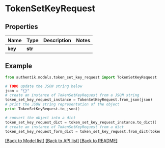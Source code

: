 # TokenSetKeyRequest


## Properties
Name | Type | Description | Notes
------------ | ------------- | ------------- | -------------
**key** | **str** |  | 

## Example

```python
from authentik.models.token_set_key_request import TokenSetKeyRequest

# TODO update the JSON string below
json = "{}"
# create an instance of TokenSetKeyRequest from a JSON string
token_set_key_request_instance = TokenSetKeyRequest.from_json(json)
# print the JSON string representation of the object
print TokenSetKeyRequest.to_json()

# convert the object into a dict
token_set_key_request_dict = token_set_key_request_instance.to_dict()
# create an instance of TokenSetKeyRequest from a dict
token_set_key_request_form_dict = token_set_key_request.from_dict(token_set_key_request_dict)
```
[[Back to Model list]](../README.md#documentation-for-models) [[Back to API list]](../README.md#documentation-for-api-endpoints) [[Back to README]](../README.md)


